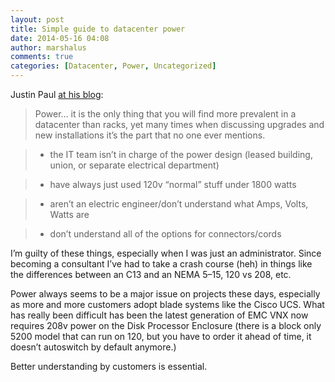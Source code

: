 ```yaml
---
layout: post
title: Simple guide to datacenter power
date: 2014-05-16 04:08
author: marshalus
comments: true
categories: [Datacenter, Power, Uncategorized]
---
```


Justin Paul [at his blog](http://www.jpaul.me/?p=7672):

> Power… it is the only thing that you will find more prevalent in a datacenter than racks, yet many times when discussing upgrades and new installations it’s the part that no one ever mentions.

> - the IT team isn’t in charge of the power design (leased building, union, or separate electrical department)

> - have always just used 120v “normal” stuff under 1800 watts

> - aren’t an electric engineer/don’t understand what Amps, Volts, Watts are

> - don’t understand all of the options for connectors/cords

I’m guilty of these things, especially when I was just an administrator. Since becoming a consultant I’ve had to take a crash course (heh) in things like the differences between an C13 and an NEMA 5–15, 120 vs 208, etc.

Power always seems to be a major issue on projects these days, especially as more and more customers adopt blade systems like the Cisco UCS. What has really been difficult has been the latest generation of EMC VNX now requires 208v power on the Disk Processor Enclosure (there is a block only 5200 model that can run on 120, but you have to order it ahead of time, it doesn’t autoswitch by default anymore.)

Better understanding by customers is essential.